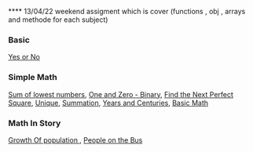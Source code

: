 \*\*\*\* 13/04/22 weekend assigment which is cover (functions , obj , arrays and methode for each subject)

### Basic

[Yes or No](ex.1.1.js)

### Simple Math

[Sum of lowest numbers](ex.2.1.js),
[One and Zero - Binary](ex.2.2.js),
[Find the Next Perfect Square](ex.2.3.js),
[Unique](ex.2.4.js),
[Summation](ex.2.5.js),
[Years and Centuries](ex.2.6.js),
[Basic Math](ex.2.7.js)

### Math In Story

[ Growth Of population ](ex.3.1.js),
[People on the Bus](ex.3.2.js)
